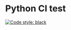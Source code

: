 # Python CI test

[![Code style: black](https://img.shields.io/badge/code%20style-black-000000.svg)](https://github.com/psf/black)
